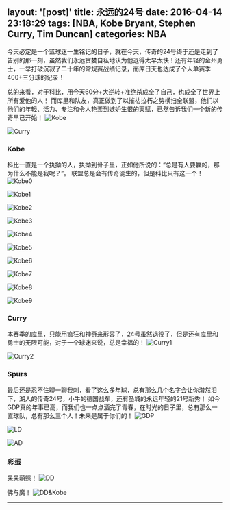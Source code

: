 layout: '[post]'
title: 永远的24号
date: 2016-04-14 23:18:29
tags: [NBA, Kobe Bryant, Stephen Curry, Tim Duncan]
categories: NBA
---

今天必定是一个篮球迷一生铭记的日子，就在今天，传奇的24号终于还是走到了告别的那一刻，虽然我们永远贪婪自私地认为他退得太早太快！还有年轻的金州勇士，一举打破沉寂了二十年的常规赛战绩记录，而库日天也达成了个人单赛季400+三分球的记录！

总的来看，对于科比，用今天60分+大逆转+准绝杀成全了自己，也成全了世界上所有爱他的人！
而库里和队友，真正做到了以摧枯拉朽之势横扫全联盟，他们以他们的年轻、活力、专注和令人艳羡到嫉妒生恨的天赋，已然告诉我们一个新的传奇早已开始！
![Kobe][1]

![Curry][2]

### Kobe
科比一直是一个执拗的人，执拗到骨子里，正如他所说的：“总是有人要赢的，那为什么不能是我呢？”。
联盟总是会有传奇诞生的，但是科比只有这一个！
![Kobe0][3]

![Kobe1][4]

![Kobe2][5]

![Kobe3][6]

![Kobe4][7]

![Kobe5][8]

![Kobe6][9]

![Kobe7][10]

![Kobe8][11]

![Kobe9][12]

### Curry
本赛季的库里，只能用疯狂和神奇来形容了，24号虽然退役了，但是还有库里和勇士的无限可能，对于一个球迷来说，总是幸福的！
![Curry1][13]

![Curry2][14]

### Spurs
最后还是忍不住聊一聊我刺，看了这么多年球，总有那么几个名字会让你潸然泪下，湖人的传奇24号，小牛的德国战车，还有圣城的永远年轻的21号新秀！
如今GDP真的年事已高，而我们也一点点洒完了青春，在时光的日子里，总有那么一直球队，总有那么三个人！未来是属于你们的！
![GDP][15]

![LD][16]

![AD][17]

### 彩蛋
呆呆萌照！
![DD][18]

佛与魔！
![DD&Kobe][19]

---


  [1]: https://raw.githubusercontent.com/haoyuanliu/blog_pic/master/2016-04-14/kobe/kobe-head.jpg
  [2]: https://raw.githubusercontent.com/haoyuanliu/blog_pic/master/2016-04-14/curry/curry1.jpg
  [3]: https://raw.githubusercontent.com/haoyuanliu/blog_pic/master/2016-04-14/kobe/kobe-head2.jpg
  [4]: https://raw.githubusercontent.com/haoyuanliu/blog_pic/master/2016-04-14/kobe/kobe1.gif
  [5]: https://raw.githubusercontent.com/haoyuanliu/blog_pic/master/2016-04-14/kobe/kobe2.gif
  [6]: https://raw.githubusercontent.com/haoyuanliu/blog_pic/master/2016-04-14/kobe/kobe3.gif
  [7]: https://raw.githubusercontent.com/haoyuanliu/blog_pic/master/2016-04-14/kobe/kobe4.gif
  [8]: https://raw.githubusercontent.com/haoyuanliu/blog_pic/master/2016-04-14/kobe/kobe5.gif
  [9]: https://raw.githubusercontent.com/haoyuanliu/blog_pic/master/2016-04-14/kobe/kobe6.gif
  [10]: https://raw.githubusercontent.com/haoyuanliu/blog_pic/master/2016-04-14/kobe/kobe7.gif
  [11]: https://raw.githubusercontent.com/haoyuanliu/blog_pic/master/2016-04-14/kobe/kobe8.gif
  [12]: https://raw.githubusercontent.com/haoyuanliu/blog_pic/master/2016-04-14/kobe/kobe9.gif
  [13]: https://raw.githubusercontent.com/haoyuanliu/blog_pic/master/2016-04-14/curry/curry2.jpg
  [14]: https://raw.githubusercontent.com/haoyuanliu/blog_pic/master/2016-04-14/curry/curry9.jpg
  [15]: https://raw.githubusercontent.com/haoyuanliu/blog_pic/master/2016-04-14/spurs/GDP.jpg
  [16]: https://raw.githubusercontent.com/haoyuanliu/blog_pic/master/2016-04-14/spurs/LD.jpg
  [17]: https://raw.githubusercontent.com/haoyuanliu/blog_pic/master/2016-04-14/spurs/AD.jpg
  [18]: https://raw.githubusercontent.com/haoyuanliu/blog_pic/master/2016-04-14/spurs/DD.jpg
  [19]: https://raw.githubusercontent.com/haoyuanliu/blog_pic/master/2016-04-14/spurs/Tim&Kobe.jpg
 
